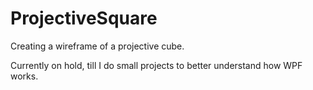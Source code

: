 # ProjectiveSquare
Creating a wireframe of a projective cube.

Currently on hold, till I do small projects to better understand how WPF works.
